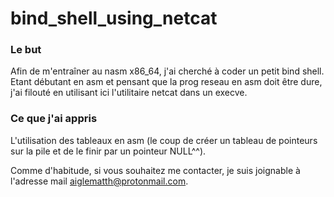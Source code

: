 # bind_shell_using_netcat

### Le but ###
  Afin de m'entraîner au nasm x86_64, j'ai cherché à coder un petit bind shell.
  Etant débutant en asm et pensant que la prog reseau en asm doit être dure, j'ai
  filouté en utilisant ici l'utilitaire netcat dans un execve.
  
### Ce que j'ai appris ###
  L'utilisation des tableaux en asm (le coup de créer un tableau de pointeurs sur la pile 
  et de le finir par un pointeur NULL^^).

Comme d'habitude, si vous souhaitez me contacter, je suis joignable à l'adresse
mail aiglematth@protonmail.com.
